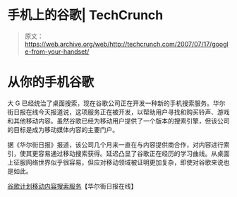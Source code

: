 # 手机上的谷歌| TechCrunch

> 原文：<https://web.archive.org/web/http://techcrunch.com/2007/07/17/google-from-your-handset/>

# 从你的手机谷歌

大 G 已经统治了桌面搜索，现在谷歌公司正在开发一种新的手机搜索服务。华尔街日报在线今天报道说，这项服务正在被开发，以帮助用户寻找和购买铃声、游戏和其他移动内容。虽然谷歌已经为移动用户提供了一个版本的搜索引擎，但该公司的目标是成为移动媒体内容的主要门户。

据《华尔街日报》报道，该公司几个月来一直在与内容提供商合作，对内容进行索引，使其更容易通过移动搜索获得。延迟凸显了谷歌正在经历的学习曲线。从桌面上征服网络世界似乎很容易，但应对移动领域被证明更加复杂，即使对谷歌来说也是如此。

[谷歌计划移动内容搜索服务](https://web.archive.org/web/20130628192900/http://online.wsj.com/public/article/SB118461672269867869-vFHnSZtA5io6FL9LUX_ddqWQ49I_20070815.html?mod=tff_main_tff_top)【华尔街日报在线】